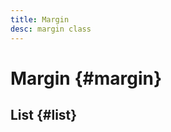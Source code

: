 ```yaml
---
title: Margin
desc: margin class
---
```


<script lang="ts">
    import Datatable from "$lib/components/docs/datatable.svelte";
    import {dataMargin, dataMarginPosition} from "$lib/assets/data";
</script>

# Margin {#margin}

<Datatable data={dataMargin}/>

## List {#list}

<Datatable data={dataMarginPosition}/>
